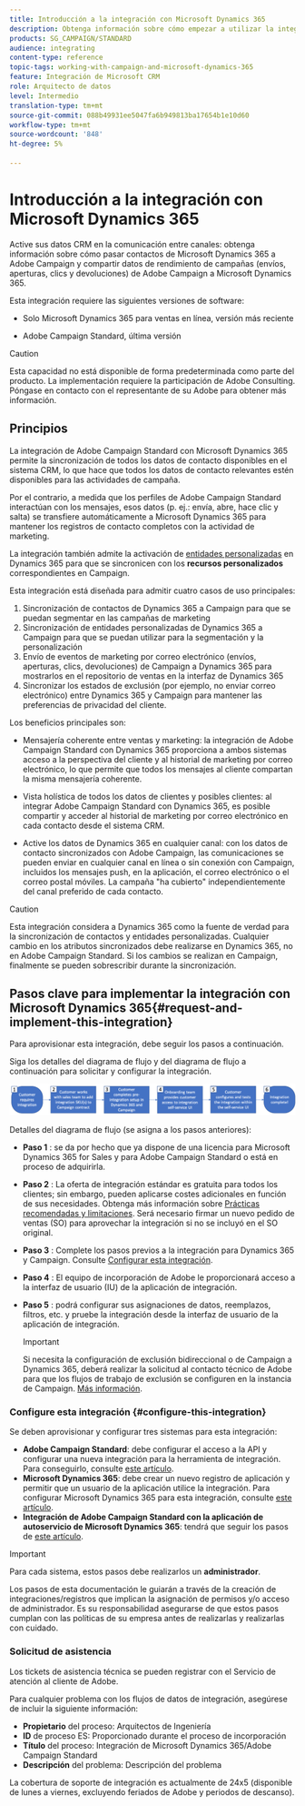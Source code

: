 ```yaml
---
title: Introducción a la integración con Microsoft Dynamics 365
description: Obtenga información sobre cómo empezar a utilizar la integración con Microsoft Dynamics 365
products: SG_CAMPAIGN/STANDARD
audience: integrating
content-type: reference
topic-tags: working-with-campaign-and-microsoft-dynamics-365
feature: Integración de Microsoft CRM
role: Arquitecto de datos
level: Intermedio
translation-type: tm+mt
source-git-commit: 088b49931ee5047fa6b949813ba17654b1e10d60
workflow-type: tm+mt
source-wordcount: '848'
ht-degree: 5%

---
```



# Introducción a la integración con Microsoft Dynamics 365

Active sus datos CRM en la comunicación entre canales: obtenga información sobre cómo pasar contactos de Microsoft Dynamics 365 a Adobe Campaign y compartir datos de rendimiento de campañas (envíos, aperturas, clics y devoluciones) de Adobe Campaign a Microsoft Dynamics 365.

Esta integración requiere las siguientes versiones de software:

* Solo Microsoft Dynamics 365 para ventas en línea, versión más reciente

* Adobe Campaign Standard, última versión

>[!CAUTION]
>
>Esta capacidad no está disponible de forma predeterminada como parte del producto. La implementación requiere la participación de Adobe Consulting. Póngase en contacto con el representante de su Adobe para obtener más información.


## Principios

La integración de Adobe Campaign Standard con Microsoft Dynamics 365 permite la sincronización de todos los datos de contacto disponibles en el sistema CRM, lo que hace que todos los datos de contacto relevantes estén disponibles para las actividades de campaña.

Por el contrario, a medida que los perfiles de Adobe Campaign Standard interactúan con los mensajes, esos datos (p. ej.: envía, abre, hace clic y salta) se transfiere automáticamente a Microsoft Dynamics 365 para mantener los registros de contacto completos con la actividad de marketing.

La integración también admite la activación de [entidades personalizadas](../../integrating/using/d365-acs-self-service-app-settings.md) en Dynamics 365 para que se sincronicen con los **recursos personalizados** correspondientes en Campaign.

Esta integración está diseñada para admitir cuatro casos de uso principales:

1. Sincronización de contactos de Dynamics 365 a Campaign para que se puedan segmentar en las campañas de marketing
1. Sincronización de entidades personalizadas de Dynamics 365 a Campaign para que se puedan utilizar para la segmentación y la personalización
1. Envío de eventos de marketing por correo electrónico (envíos, aperturas, clics, devoluciones) de Campaign a Dynamics 365 para mostrarlos en el repositorio de ventas en la interfaz de Dynamics 365
1. Sincronizar los estados de exclusión (por ejemplo, no enviar correo electrónico) entre Dynamics 365 y Campaign para mantener las preferencias de privacidad del cliente.

Los beneficios principales son:

* Mensajería coherente entre ventas y marketing: la integración de Adobe Campaign Standard con Dynamics 365 proporciona a ambos sistemas acceso a la perspectiva del cliente y al historial de marketing por correo electrónico, lo que permite que todos los mensajes al cliente compartan la misma mensajería coherente.

* Vista holística de todos los datos de clientes y posibles clientes: al integrar Adobe Campaign Standard con Dynamics 365, es posible compartir y acceder al historial de marketing por correo electrónico en cada contacto desde el sistema CRM.

* Active los datos de Dynamics 365 en cualquier canal: con los datos de contacto sincronizados con Adobe Campaign, las comunicaciones se pueden enviar en cualquier canal en línea o sin conexión con Campaign, incluidos los mensajes push, en la aplicación, el correo electrónico o el correo postal móviles. La campaña &quot;ha cubierto&quot; independientemente del canal preferido de cada contacto.

>[!CAUTION]
>
>Esta integración considera a Dynamics 365 como la fuente de verdad para la sincronización de contactos y entidades personalizadas.  Cualquier cambio en los atributos sincronizados debe realizarse en Dynamics 365, no en Adobe Campaign Standard.  Si los cambios se realizan en Campaign, finalmente se pueden sobrescribir durante la sincronización.


## Pasos clave para implementar la integración con Microsoft Dynamics 365{#request-and-implement-this-integration}

Para aprovisionar esta integración, debe seguir los pasos a continuación.

Siga los detalles del diagrama de flujo y del diagrama de flujo a continuación para solicitar y configurar la integración.

![](assets/provisioning-wf.png)

Detalles del diagrama de flujo (se asigna a los pasos anteriores):

* **Paso 1** : se da por hecho que ya dispone de una licencia para Microsoft Dynamics 365 for Sales y para Adobe Campaign Standard o está en proceso de adquirirla.
* **Paso 2** : La oferta de integración estándar es gratuita para todos los clientes; sin embargo, pueden aplicarse costes adicionales en función de sus necesidades. Obtenga más información sobre [Prácticas recomendadas y limitaciones](../../integrating/using/d365-acs-notices-and-recommendations.md). Será necesario firmar un nuevo pedido de ventas (SO) para aprovechar la integración si no se incluyó en el SO original.
* **Paso 3** : Complete los pasos previos a la integración para Dynamics 365 y Campaign. Consulte [Configurar esta integración](#configure-this-integration).
* **Paso 4** : El equipo de incorporación de Adobe le proporcionará acceso a la interfaz de usuario (IU) de la aplicación de integración.
* **Paso 5** : podrá configurar sus asignaciones de datos, reemplazos, filtros, etc. y pruebe la integración desde la interfaz de usuario de la aplicación de integración.

   >[!IMPORTANT]
   >
   > Si necesita la configuración de exclusión bidireccional o de Campaign a Dynamics 365, deberá realizar la solicitud al contacto técnico de Adobe para que los flujos de trabajo de exclusión se configuren en la instancia de Campaign. [Más información](../../integrating/using/d365-acs-notices-and-recommendations.md#opt-out).

### Configure esta integración {#configure-this-integration}

Se deben aprovisionar y configurar tres sistemas para esta integración:

* **Adobe Campaign Standard**: debe configurar el acceso a la API y configurar una nueva integración para la herramienta de integración. Para conseguirlo, consulte [este artículo](../../integrating/using/d365-acs-configure-adobe-io.md).
* **Microsoft Dynamics 365**: debe crear un nuevo registro de aplicación y permitir que un usuario de la aplicación utilice la integración.  Para configurar Microsoft Dynamics 365 para esta integración, consulte [este artículo](../../integrating/using/d365-acs-configure-d365.md).
* **Integración de Adobe Campaign Standard con la aplicación de autoservicio de Microsoft Dynamics 365**: tendrá que seguir los pasos de  [este artículo](../../integrating/using/d365-acs-self-service-app-control-access.md).

>[!IMPORTANT]
>
>Para cada sistema, estos pasos debe realizarlos un **administrador**.
>
>Los pasos de esta documentación le guiarán a través de la creación de integraciones/registros que implican la asignación de permisos y/o acceso de administrador.  Es su responsabilidad asegurarse de que estos pasos cumplan con las políticas de su empresa antes de realizarlas y realizarlas con cuidado.


### Solicitud de asistencia

Los tickets de asistencia técnica se pueden registrar con el Servicio de atención al cliente de Adobe.

Para cualquier problema con los flujos de datos de integración, asegúrese de incluir la siguiente información:

* **Propietario** del proceso: Arquitectos de Ingeniería
* **ID** de proceso ES: Proporcionado durante el proceso de incorporación
* **Título** del proceso: Integración de Microsoft Dynamics 365/Adobe Campaign Standard
* **Descripción** del problema: Descripción del problema

La cobertura de soporte de integración es actualmente de 24x5 (disponible de lunes a viernes, excluyendo feriados de Adobe y periodos de descanso).
